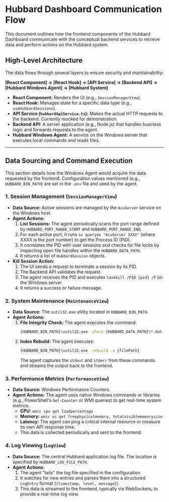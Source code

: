 # Hubbard Dashboard Communication Flow

This document outlines how the frontend components of the Hubbard Dashboard communicate with the conceptual backend services to retrieve data and perform actions on the Hubbard system.

## High-Level Architecture

The data flows through several layers to ensure security and maintainability:

**[React Component] → [React Hook] → [API Service] → [Backend API] → [Hubbard Windows Agent] → [Hubbard System]**

-   **React Component:** Renders the UI (e.g., `SessionManagerView`).
-   **React Hook:** Manages state for a specific data type (e.g., `useHubbardSessions`).
-   **API Service (`hubbardApiService.ts`):** Makes the actual HTTP requests to the backend. Currently mocked for demonstration.
-   **Backend API:** A server application (e.g., Node.js) that handles business logic and forwards requests to the agent.
-   **Hubbard Windows Agent:** A service on the Windows server that executes local commands and reads files.

---

## Data Sourcing and Command Execution

This section details how the Windows Agent would acquire the data requested by the frontend. Configuration values mentioned (e.g., `HUBBARD_BIN_PATH`) are set in the `.env` file and used by the agent.

### 1. Session Management (`SessionManagerView`)

-   **Data Source:** Active sessions are managed by the `AcuServer` service on the Windows host.
-   **Agent Actions:**
    1.  **List Sessions:** The agent periodically scans the port range defined by `HUBBARD_PORT_RANGE_START` and `HUBBARD_PORT_RANGE_END`.
    2.  For each active port, it runs `sc queryex "AcuServer XXXX"` (where XXXX is the port number) to get the Process ID (PID).
    3.  It correlates the PID with user sessions and checks for file locks by inspecting open file handles within the `HUBBARD_DATA_PATH`.
    4.  It returns a list of `HubbardSession` objects.
-   **Kill Session Action:**
    1.  The UI sends a request to terminate a session by its PID.
    2.  The Backend API validates the request.
    3.  The agent receives the PID and executes `taskkill /PID {pid} /F` on the Windows server.
    4.  It returns a success or failure message.

### 2. System Maintenance (`MaintenanceView`)

-   **Data Source:** The `vutil32.exe` utility located in `HUBBARD_BIN_PATH`.
-   **Agent Actions:**
    1.  **File Integrity Check:** The agent executes the command:
        ```cmd
        {HUBBARD_BIN_PATH}\vutil32.exe -check {HUBBARD_DATA_PATH}\*.dat
        ```
    2.  **Index Rebuild:** The agent executes:
        ```cmd
        {HUBBARD_BIN_PATH}\vutil32.exe -rebuild -a {filePath}
        ```
        The agent captures the `stdout` and `stderr` from these commands and streams the output back to the frontend.

### 3. Performance Metrics (`PerformanceView`)

-   **Data Source:** Windows Performance Counters.
-   **Agent Actions:** The agent uses native Windows commands or libraries (e.g., PowerShell's `Get-Counter` or WMI queries) to get real-time system metrics:
    -   **CPU:** `wmic cpu get loadpercentage`
    -   **Memory:** `wmic os get freephysicalmemory, totalvisiblememorysize`
    -   **Latency:** The agent can ping a critical internal resource or measure its own API response time.
    -   This data is collected periodically and sent to the frontend.

### 4. Log Viewing (`LogView`)

-   **Data Source:** The central Hubbard application log file. The location is specified by `HUBBARD_LOG_FILE_PATH`.
-   **Agent Actions:**
    1.  The agent "tails" the log file specified in the configuration.
    2.  It watches for new entries and parses them into a structured `LogEntry` format (`{timestamp, level, message}`).
    3.  This data is streamed to the frontend, typically via WebSockets, to provide a real-time log view.
